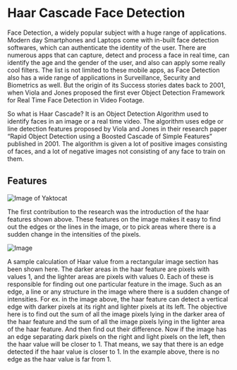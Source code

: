 # Haar Cascade Face Detection
Face Detection, a widely popular subject with a huge range of applications. Modern day Smartphones and Laptops come with in-built face detection softwares, which can authenticate the identity of the user. There are numerous apps that can capture, detect and process a face in real time, can identify the age and the gender of the user, and also can apply some really cool filters. The list is not limited to these mobile apps, as Face Detection also has a wide range of applications in Surveillance, Security and Biometrics as well. But the origin of its Success stories dates back to 2001, when Viola and Jones proposed the first ever Object Detection Framework for Real Time Face Detection in Video Footage.

So what is Haar Cascade? It is an Object Detection Algorithm used to identify faces in an image or a real time video. The algorithm uses edge or line detection features proposed by Viola and Jones in their research paper “Rapid Object Detection using a Boosted Cascade of Simple Features” published in 2001. The algorithm is given a lot of positive images consisting of faces, and a lot of negative images not consisting of any face to train on them.

## Features
![Image of Yaktocat](https://miro.medium.com/max/1400/1*fQBZTdPk_YzaR7If7Sjzxg.png)

The first contribution to the research was the introduction of the haar features shown above. These features on the image makes it easy to find out the edges or the lines in the image, or to pick areas where there is a sudden change in the intensities of the pixels.

![Image](https://miro.medium.com/max/1400/1*O-jJazmNKnYDygHkc35nrw.png)

A sample calculation of Haar value from a rectangular image section has been shown here. The darker areas in the haar feature are pixels with values 1, and the lighter areas are pixels with values 0. Each of these is responsible for finding out one particular feature in the image. Such as an edge, a line or any structure in the image where there is a sudden change of intensities. For ex. in the image above, the haar feature can detect a vertical edge with darker pixels at its right and lighter pixels at its left.
The objective here is to find out the sum of all the image pixels lying in the darker area of the haar feature and the sum of all the image pixels lying in the lighter area of the haar feature. And then find out their difference. Now if the image has an edge separating dark pixels on the right and light pixels on the left, then the haar value will be closer to 1. That means, we say that there is an edge detected if the haar value is closer to 1. In the example above, there is no edge as the haar value is far from 1.
